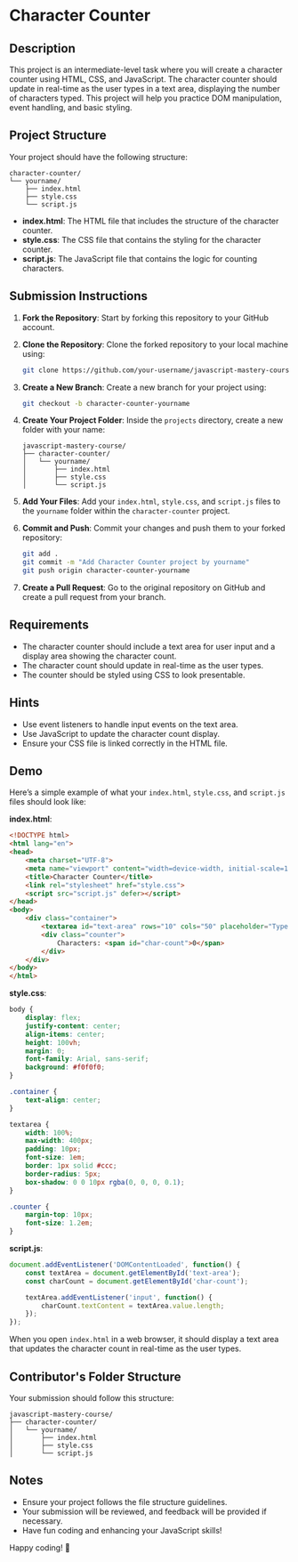 # Character Counter

## Description

This project is an intermediate-level task where you will create a character counter using HTML, CSS, and JavaScript. The character counter should update in real-time as the user types in a text area, displaying the number of characters typed. This project will help you practice DOM manipulation, event handling, and basic styling.

## Project Structure

Your project should have the following structure:

```
character-counter/
└── yourname/
    ├── index.html
    ├── style.css
    └── script.js
```

- **index.html**: The HTML file that includes the structure of the character counter.
- **style.css**: The CSS file that contains the styling for the character counter.
- **script.js**: The JavaScript file that contains the logic for counting characters.

## Submission Instructions

1. **Fork the Repository**: Start by forking this repository to your GitHub account.

2. **Clone the Repository**: Clone the forked repository to your local machine using:
    ```bash
    git clone https://github.com/your-username/javascript-mastery-course.git
    ```

3. **Create a New Branch**: Create a new branch for your project using:
    ```bash
    git checkout -b character-counter-yourname
    ```

4. **Create Your Project Folder**: Inside the `projects` directory, create a new folder with your name:
    ```
    javascript-mastery-course/
    ├── character-counter/
    │   └── yourname/
    │       ├── index.html
    │       ├── style.css
    │       └── script.js
    ```

5. **Add Your Files**: Add your `index.html`, `style.css`, and `script.js` files to the `yourname` folder within the `character-counter` project.

6. **Commit and Push**: Commit your changes and push them to your forked repository:
    ```bash
    git add .
    git commit -m "Add Character Counter project by yourname"
    git push origin character-counter-yourname
    ```

7. **Create a Pull Request**: Go to the original repository on GitHub and create a pull request from your branch.

## Requirements

- The character counter should include a text area for user input and a display area showing the character count.
- The character count should update in real-time as the user types.
- The counter should be styled using CSS to look presentable.

## Hints

- Use event listeners to handle input events on the text area.
- Use JavaScript to update the character count display.
- Ensure your CSS file is linked correctly in the HTML file.

## Demo

Here’s a simple example of what your `index.html`, `style.css`, and `script.js` files should look like:

**index.html**:
```html
<!DOCTYPE html>
<html lang="en">
<head>
    <meta charset="UTF-8">
    <meta name="viewport" content="width=device-width, initial-scale=1.0">
    <title>Character Counter</title>
    <link rel="stylesheet" href="style.css">
    <script src="script.js" defer></script>
</head>
<body>
    <div class="container">
        <textarea id="text-area" rows="10" cols="50" placeholder="Type here..."></textarea>
        <div class="counter">
            Characters: <span id="char-count">0</span>
        </div>
    </div>
</body>
</html>
```

**style.css**:
```css
body {
    display: flex;
    justify-content: center;
    align-items: center;
    height: 100vh;
    margin: 0;
    font-family: Arial, sans-serif;
    background: #f0f0f0;
}

.container {
    text-align: center;
}

textarea {
    width: 100%;
    max-width: 400px;
    padding: 10px;
    font-size: 1em;
    border: 1px solid #ccc;
    border-radius: 5px;
    box-shadow: 0 0 10px rgba(0, 0, 0, 0.1);
}

.counter {
    margin-top: 10px;
    font-size: 1.2em;
}
```

**script.js**:
```javascript
document.addEventListener('DOMContentLoaded', function() {
    const textArea = document.getElementById('text-area');
    const charCount = document.getElementById('char-count');

    textArea.addEventListener('input', function() {
        charCount.textContent = textArea.value.length;
    });
});
```

When you open `index.html` in a web browser, it should display a text area that updates the character count in real-time as the user types.

## Contributor's Folder Structure

Your submission should follow this structure:

```
javascript-mastery-course/
├── character-counter/
│   └── yourname/
│       ├── index.html
│       ├── style.css
│       └── script.js
```

## Notes

- Ensure your project follows the file structure guidelines.
- Your submission will be reviewed, and feedback will be provided if necessary.
- Have fun coding and enhancing your JavaScript skills!

Happy coding! 🚀